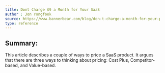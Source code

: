 ```yaml
---
title: Dont Charge $9 a Month for Your SaaS
author : Jon Yongfook
source: https://www.bannerbear.com/blog/don-t-charge-a-month-for-your-product/
type: reference
---
```


## Summary:

This article describes a couple of ways to price a SaaS product. It argues that there are three ways to thinking about pricing: Cost Plus, Competitor-based, and Value-based.
